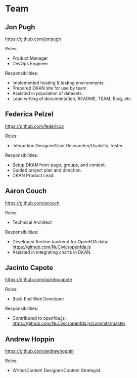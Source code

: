 Team
====

## Jon Pugh

https://github.com/jonpugh

Roles:
- Product Manager
- DevOps Engineer

Responsibilities:
- Implemented hosting & testing environments.
- Prepared DKAN site for use by team.
- Assisted in population of datasets.
- Lead writing of documentation, README, TEAM, Blog, etc.

## Federica Pelzel

https://github.com/federicca

Roles:
- Interaction Designer/User Researcher/Usability Tester

Responsibilities:
- Setup DKAN front-page, groups, and content.
- Guided project plan and direction.
- DKAN Product Lead.

## Aaron Couch

https://github.com/acouch

Roles:
- Technical Architect

Responsibilities:
- Developed Recline backend for OpenFDA data: https://github.com/NuCivic/openfda.js
- Assisted in integrating charts in DKAN.

## Jacinto Capote

https://github.com/jacintocapote

Roles:
- Back End Web Developer

Responsibilities:
- Contributed to openfda.js: https://github.com/NuCivic/openfda.js/commits/master

## Andrew Hoppin

https://github.com/andrewhoppin

Roles:
- Writer/Content Designer/Content Strategist
